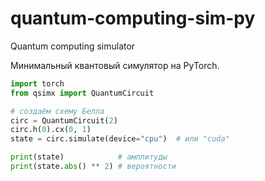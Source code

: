 # quantum-computing-sim-py
Quantum computing simulator

Минимальный квантовый симулятор на PyTorch.

```python
import torch
from qsimx import QuantumCircuit

# создаём схему Белла
circ = QuantumCircuit(2)
circ.h(0).cx(0, 1)
state = circ.simulate(device="cpu")  # или "cuda"

print(state)            # амплитуды
print(state.abs() ** 2) # вероятности
```

